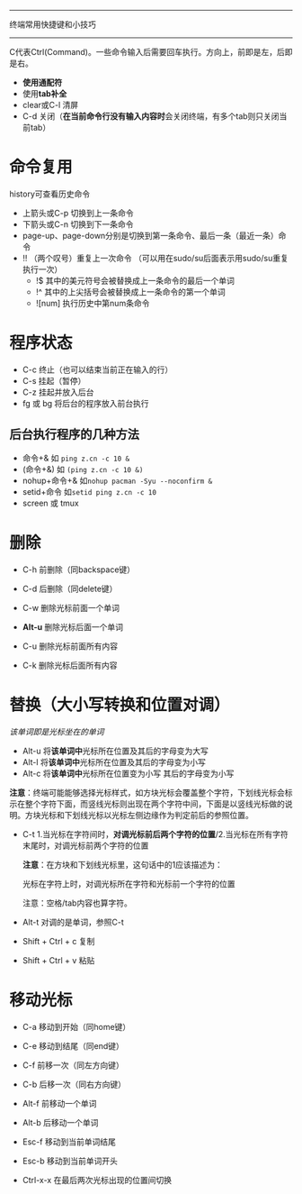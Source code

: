 

---

终端常用快捷键和小技巧

------

C代表Ctrl(Command)。一些命令输入后需要回车执行。方向上，前即是左，后即是右。

-   **使用通配符**
-   使用**tab补全**
-   clear或C-l  清屏
-   C-d  关闭（**在当前命令行没有输入内容时**会关闭终端，有多个tab则只关闭当前tab）

# 命令复用

history可查看历史命令

-   上箭头或C-p  切换到上一条命令
-   下箭头或C-n  切换到下一条命令
-   page-up、page-down分别是切换到第一条命令、最后一条（最近一条）命令
-   !! （两个叹号）重复上一次命令 （可以用在sudo/su后面表示用sudo/su重复执行一次）
    -   !$  其中的美元符号会被替换成上一条命令的最后一个单词
    -   !^  其中的上尖括号会被替换成上一条命令的第一个单词
    -   ![num]  执行历史中第num条命令

# 程序状态

-   C-c  终止（也可以结束当前正在输入的行）
-   C-s  挂起（暂停）
-   C-z  挂起并放入后台
-   fg 或 bg 将后台的程序放入前台执行

## 后台执行程序的几种方法

- 命令+&  如  `ping z.cn -c 10 &`
- (命令+&) 如 `(ping z.cn -c 10 &)`
- nohup+命令+&   如`nohup pacman -Syu --noconfirm &`
- setid+命令 如`setid ping z.cn -c 10`
- screen 或 tmux

# 删除

-   C-h 前删除（同backspace键）

-   C-d 后删除（同delete键）

-   C-w 删除光标前面一个单词

-   **Alt-u**  删除光标后面一个单词

-   C-u 删除光标前面所有内容

-   C-k 删除光标后面所有内容

# 替换（大小写转换和位置对调）

*该单词即是光标坐在的单词*

-   Alt-u  将**该单词中**光标所在位置及其后的字母变为大写
-   Alt-l   将**该单词中**光标所在位置及其后的字母变为小写
-   Alt-c  将**该单词中**光标所在位置变为小写 其后的字母变为小写

**注意**：终端可能能够选择光标样式，如方块光标会覆盖整个字符，下划线光标会标示在整个字符下面，而竖线光标则出现在两个字符中间，下面是以竖线光标做的说明。方块光标和下划线光标以光标左侧边缘作为判定前后的参照位置。

-   C-t  1.当光标在字符间时，**对调光标前后两个字符的位置**/2.当光标在所有字符末尾时，对调光标前两个字符的位置

    **注意**：在方块和下划线光标里，这句话中的1应该描述为：

    光标在字符上时，对调光标所在字符和光标前一个字符的位置

    注意：空格/tab内容也算字符。
    ​

-   Alt-t  对调的是单词，参照C-t

-   Shift + Ctrl + c  复制


- Shift + Ctrl + v  粘贴

# 移动光标

-   C-a 移动到开始（同home键）

- C-e 移动到结尾（同end键）

- C-f  前移一次（同左方向键）

- C-b 后移一次（同右方向键）

- Alt-f  前移动一个单词

- Alt-b  后移动一个单词

- Esc-f  移动到当前单词结尾

- Esc-b 移动到当前单词开头

- Ctrl-x-x  在最后两次光标出现的位置间切换

    ​